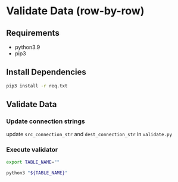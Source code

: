 # Validate Data (row-by-row)

## Requirements

- python3.9
- pip3

## Install Dependencies

```bash 
pip3 install -r req.txt 
```

## Validate Data

### Update connection strings

update `src_connection_str` and `dest_connection_str` in `validate.py`

### Execute validator
```bash 
export TABLE_NAME=""

python3 "${TABLE_NAME}"
```